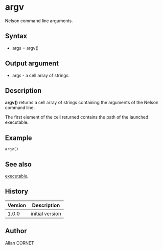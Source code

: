 

# argv

Nelson command line arguments.

## Syntax

- args = argv()

## Output argument

 - args - a cell array of strings.

## Description


  <p><b>argv()</b> returns a cell array of strings containing the arguments of the Nelson command line.</p>
  <p>The first element of the cell returned contains the path of the launched executable. </p>


## Example

```Nelson
argv()
```

## See also

[executable](executable.md).
## History

|Version|Description|
|------|------|
|1.0.0|initial version|


## Author

Allan CORNET



